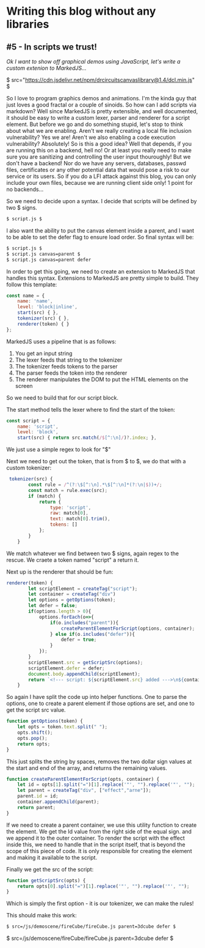 # Writing this blog without any libraries
## #5 - In scripts we trust! 
_Ok I want to show off graphical demos using JavaScript, let's write a custom extenion to MarkedJS..._

$ src="https://cdn.jsdelivr.net/npm/drcircuitscanvaslibrary@1.4/dcl.min.js" $

So I love to program graphics demos and animations. I'm the kinda guy that just loves a good fractal or a couple of sinoids. So how can I add scripts via markdown?
Well since MarkedJS is pretty extensible, and well documented, it should be easy to write a custom lexer, parser and renderer for a script element.
But before we go and do something stupid, let's stop to think about what we are enabling. Aren't we really creating a local file inclusion vulnerability? Yes we are! Aren't we also enabling a code execution vulnerability? Absolutely! So is this a good idea? Well that depends, if you are running this on a backend, hell no! Or at least you really need to make sure you are sanitizing and controlling the user input thouroughly! But we don't have a backend! Nor do we have any servers, databases, passwd files, certificates or any other potential data that would pose a risk to our service or its users. So if you do a LFI attack against this blog, you can only include your own files, because we are running client side only! 1 point for no backends...

So we need to decide upon a syntax. I decide that scripts will be defined by two $ signs. 

```markdown
$ script.js $
```

I also want the ability to put the canvas element inside a parent, and I want to be able to set the defer flag to ensure load order.
So final syntax will be:

```markdown
$ script.js $
$ script.js canvas=parent $
$ script.js canvas=parent defer
```
In order to get this going, we need to create an extension to MarkedJS that handles this syntax. Extensions to MarkedJS are pretty simple to build. They follow this template:

```javascript
const name = {
    name: 'name',
    level: 'block|inline',
    start(src) { },
    tokenizer(src) { },
    renderer(token) { }
};
```
MarkedJS uses a pipeline that is as follows:
1. You get an input string
2. The lexer feeds that string to the tokenizer
3. The tokenizer feeds tokens to the parser
4. The parser feeds the token into the renderer
5. The renderer manipulates the DOM to put the HTML elements on the screen

So we need to build that for our script block.

The start method tells the lexer where to find the start of the token:

```javascript
const script = {
    name: 'script',
    level: 'block',
    start(src) { return src.match(/$[^:\n]/)?.index; },
```
We just use a simple regex to look for "$"

Next we need to get out the token, that is from $ to $, we do that with a custom tokenizer:

```javascript
 tokenizer(src) {
        const rule = /^(?:\$[^:\n].*\$[^:\n]*(?:\n|$))+/;
        const match = rule.exec(src);
        if (match) {
            return {
                type: 'script',
                raw: match[0],
                text: match[0].trim(),
                tokens: []
            };
        }
    }
```
We match whatever we find between two $ signs, again regex to the rescue. We craete a token named "script" a return it. 

Next up is the renderer that should be fun:

```javascript
renderer(token) {
        let scriptElement = createTag("script");
        let container = createTag("div")
        let options = getOptions(token);
        let defer = false;
        if(options.length > 0){
            options.forEach(o=>{
                if(o.includes("parent")){
                    createParentElementForScript(options, container);
                } else if(o.includes("defer")){
                    defer = true;
                }
            });
        }
        scriptElement.src = getScriptSrc(options);
        scriptElement.defer = defer;
        document.body.appendChild(scriptElement);
        return `<!--- script: ${scriptElement.src} added --->\n${container.innerHTML}`;
    }
```
So again I have split the code up into helper functions. One to parse the options, one to create a parent element if those options are set, and one to get the script src value.

```javascript
function getOptions(token) {
    let opts = token.text.split(" ");
    opts.shift();
    opts.pop();
    return opts;
}
```

This just splits the string by spaces, removes the two dollar sign values at the start and end of the array, and returns the remaining values.

```javascript
function createParentElementForScript(opts, container) {
    let id = opts[1].split("=")[1].replace('"', "").replace('"', "");
    let parent = createTag("div", ["effect","arne"]);
    parent.id = id;
    container.appendChild(parent);
    return parent;
}

```

If we need to create a parent container, we use this utility function to create the element. We get the Id value from the right side of the equal sign. and we append it to the outer container. To render the script with the effect inside this, we need to handle that in the script itself, that is beyond the scope of this piece of code. It is only responsible for creating the element and making it available to the script.

Finally we get the src of the script:
```javascript
function getScriptSrc(opts) {
    return opts[0].split("=")[1].replace('"', "").replace('"', "");
}
```
Which is simply the first option - it is our tokenizer, we can make the rules!

This should make this work:
```markdown
$ src=/js/demoscene/fireCube/fireCube.js parent=3dcube defer $
```
$ src=/js/demoscene/fireCube/fireCube.js parent=3dcube defer $